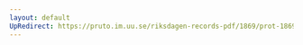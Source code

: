 ```yaml
---
layout: default
UpRedirect: https://pruto.im.uu.se/riksdagen-records-pdf/1869/prot-1869--ak--322.pdf
---
```

